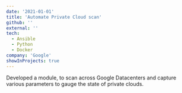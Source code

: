 ```yaml
---
date: '2021-01-01'
title: 'Automate Private Cloud scan'
github: ''
external: ''
tech:
  - Ansible
  - Python
  - Docker
company: 'Google'
showInProjects: true
---
```


Developed a module, to scan across Google Datacenters and capture various parameters to gauge the state of private clouds.